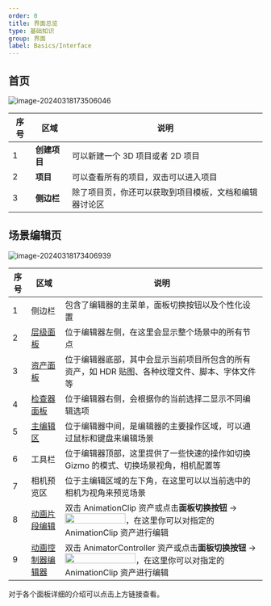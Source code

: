 ```yaml
---
order: 0
title: 界面总览
type: 基础知识
group: 界面
label: Basics/Interface
---
```


## 首页

![image-20240318173506046](https://gw.alipayobjects.com/zos/OasisHub/334d8ca3-639f-4cd9-8aaa-93c1da7acdc3/image-20240318173506046.png)

| 序号 | 区域         | 说明                                                   |
| ---- | ------------ | ------------------------------------------------------ |
| 1    | **创建项目** | 可以新建一个 3D 项目或者 2D 项目                       |
| 2    | **项目**     | 可以查看所有的项目，双击可以进入项目                   |
| 3    | **侧边栏**   | 除了项目页，你还可以获取到项目模板，文档和编辑器讨论区 |

## 场景编辑页

![image-20240318173406939](https://gw.alipayobjects.com/zos/OasisHub/f5b3b853-c5d6-4048-a4de-e18dc69339de/image-20240318173406939.png)

| 序号 | 区域                                          | 说明                                                                                                                                                                                                                                      |
| ---- | --------------------------------------------- | ----------------------------------------------------------------------------------------------------------------------------------------------------------------------------------------------------------------------------------------- |
| 1    | 侧边栏                                        | 包含了编辑器的主菜单，面板切换按钮以及个性化设置                                                                                                                                                                                          |
| 2    | [层级面板](${docs}interface-hierarchy)        | 位于编辑器左侧，在这里会显示整个场景中的所有节点                                                                                                                                                                                          |
| 3    | [资产面板](${docs}assets-interface)           | 位于编辑器底部，其中会显示当前项目所包含的所有资产，如 HDR 贴图、各种纹理文件、脚本、字体文件等                                                                                                                                           |
| 4    | [检查器面板](${docs}interface-inspector)      | 位于编辑器右侧，会根据你的当前选择二显示不同编辑选项                                                                                                                                                                                      |
| 5    | [主编辑区](${docs}interface-viewport)         | 位于编辑器中间，是编辑器的主要操作区域，可以通过鼠标和键盘来编辑场景                                                                                                                                                                      |
| 6    | 工具栏                                        | 位于编辑器顶部，这里提供了一些快速的操作如切换 Gizmo 的模式、切换场景视角，相机配置等                                                                                                                                                     |
| 7    | 相机预览区                                    | 位于主编辑区域的左下角，在这里可以以当前选中的相机为视角来预览场景                                                                                                                                                                        |
| 8    | [动画片段编辑](${docs}animation-clip)         | 双击 AnimationClip 资产或点击**面板切换按钮** -> <img src="https://mdn.alipayobjects.com/huamei_yo47yq/afts/img/A*d5T9Tb852wQAAAAAAAAAAAAADhuCAQ/original" width="120" height="20">，在这里你可以对指定的 AnimationClip 资产进行编辑      |
| 9    | [动画控制器编辑器](${docs}animation-animator) | 双击 AnimatorController 资产或点击**面板切换按钮** -> <img src="https://mdn.alipayobjects.com/huamei_yo47yq/afts/img/A*MRuqSJWALfYAAAAAAAAAAAAADhuCAQ/original" width="140" height="20">，在这里你可以对指定的 AnimationClip 资产进行编辑 |

对于各个面板详细的介绍可以点击上方链接查看。

